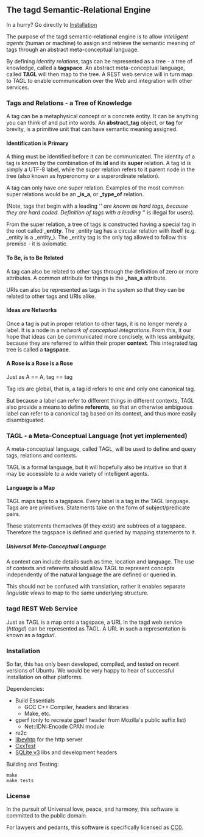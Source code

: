 ## The tagd Semantic-Relational Engine

In a hurry? Go directly to [Installation](#installation)

The purpose of the tagd semantic-relational engine is to allow
*intelligent agents* (human or machine) to assign and retrieve the
semantic meaning of tags through an abstract meta-conceptual language.

By defining *identity relations*, tags can be represented as a tree -
a tree of knowledge, called a **tagspace**.  An abstract meta-conceptual
language, called **TAGL** will then map to the tree.  A REST web service will
in turn map to TAGL to enable communication over the Web and
integration with other services.

### Tags and Relations - a Tree of Knowledge

A tag can be a metaphysical concept or a concrete entity.  It can be anything
you can think of and put into words.  An **abstract_tag** object, or **tag**
for brevity, is a primitive unit that can have semantic meaning assigned.

#### Identification is Primary

A thing must be identified before it can be communicated.  The identity of a
tag is known by the combination of its **id** and its **super** relation.  A
tag id is simply a UTF-8 label, while the super relation refers to it parent
node in the tree (also known as hyperonomy or a superordinate relation).

A tag can only have one super relation.  Examples of the most common super
relations would be an **_is_a**, or **_type_of** relation.

(Note, tags that begin with a leading '_' are known as *hard tags*, because
they are hard coded.  Definition of tags with a leading '_' is illegal for
users).

From the super relation, a tree of tags is constructed having a special tag
in the root called **_entity**.  The \_entity tag has a circular relation with
itself (e.g. \_entity is a \_entity_).  The _entity tag is the only tag allowed
to follow this premise - it is axiomatic.

#### To Be, is to Be Related

A tag can also be related to other tags through the definition of zero or more
attributes.  A common attribute for things is the **_has_a** attribute.

URIs can also be represented as tags in the system so that they can be related
to other tags and URIs alike.

#### Ideas are Networks

Once a tag is put in proper relation to other tags, it is no longer merely a
label.  It is a node in a *network of conceptual integrations*.  From this,
it our hope that ideas can be communicated more concisely, with less ambiguity,
because they are referred to within their proper **context**.  This integrated
tag tree is called a **tagspace**.

#### A Rose is a Rose is a Rose

Just as A == A, tag == tag

Tag ids are global, that is, a tag id refers to one and only one canonical tag.

But because a label can refer to different things in different contexts, TAGL
also provide a means to define **referents**, so that an otherwise ambiguous
label can refer to a canonical tag based on its context, and thus more easily
disambiguated.  

### TAGL - a Meta-Conceptual Language (not yet implemented)

A meta-conceptual language, called TAGL, will be used to define and query tags,
relations and contexts.

TAGL is a formal language, but it will hopefully also be intuitive so that it
may be accessible to a wide variety of intelligent agents.

#### Language is a Map

TAGL maps tags to a tagspace.  Every label is a tag in the TAGL language.  
Tags are are primitives.  Statements take on the form of subject/predicate
pairs.

These statements themselves (if they exist) are subtrees of a tagspace.
Therefore the tagspace is defined and queried by mapping statements to it.

##### Universal Meta-Conceptual Language

A context can include details such as time, location and language.  The
use of contexts and referents should allow TAGL to represent concepts
independently of the natural language the are defined or queried in.

This should not be confused with translation, rather it enables separate
*linguistic views* to map to the same underlying structure.

### tagd REST Web Service

Just as TAGL is a map onto a tagspace, a URL in the tagd web service (*httagd*)
can be represented as TAGL.  A URL in such a representation is known as a
*tagdurl*.

### Installation

So far, this has only been developed, compiled, and tested on recent versions
of Ubuntu.  We would be very happy to hear of successful installation on other
platforms.

Dependencies:
* Build Essentials 
    * GCC C++ Compiler, headers and libraries
    * Make, etc.
* gperf (only to recreate gperf header from Mozilla's public suffix list)
    * Net::IDN::Encode CPAN module
* re2c
* [libevhtp](https://github.com/ellzey/libevhtp) for the http server
* [CxxTest](http://cxxtest.com/)
* [SQLite v3](http://www.sqlite.org/) libs and development headers

Building and Testing:

    make
    make tests

### License

In the pursuit of Universal love, peace, and harmony, this software is
committed to the public domain.

For lawyers and pedants, this software is specifically licensed as
[CC0](http://creativecommons.org/publicdomain/zero/1.0/).
